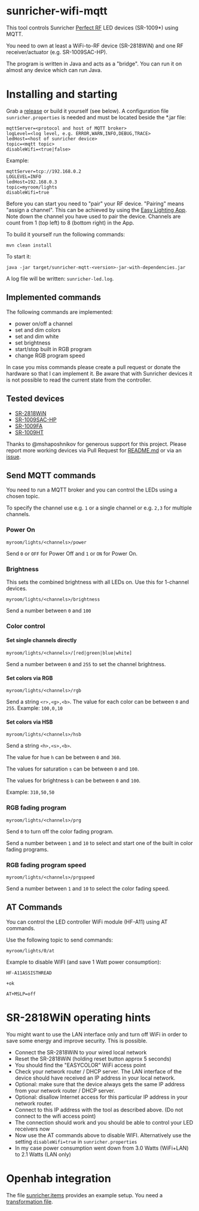 # sunricher-wifi-mqtt

This tool controls Sunricher [Perfect RF](http://www.sunricher.com/perfect-rf-system-series/waterproof-perfect-rf-receiver.html) LED devices (SR-1009*) using MQTT.

You need to own at least a WiFi-to-RF device (SR-2818WiN) and one RF receiver/actuator (e.g. SR-1009SAC-HP).

The program is written in Java and acts as a "bridge". You can run it on almost any device which can run Java.

# Installing and starting #

Grab a [release](https://github.com/magcode/sunricher-wifi-mqtt/releases) or build it yourself (see below).
A configuration file `sunricher.properties` is needed and must be located beside the *.jar file:

``` 
mqttServer=<protocol and host of MQTT broker>
logLevel=<log level, e.g. ERROR,WARN,INFO,DEBUG,TRACE>
ledHost=<host of sunricher device>
topic=<mqtt topic>
disableWifi=<true|false>
```

Example:

``` 
mqttServer=tcp://192.168.0.2
LOGLEVEL=INFO
ledHost=192.168.0.3
topic=myroom/lights
disableWifi=true
```

Before you can start you need to "pair" your RF device. "Pairing" means "assign a channel". This can be achieved by using the [Easy Lighting App](http://www.sunricher.com/media/resources/manual/easylighting-user-manual.pdf). Note down the channel you have used to pair the device. Channels are count from 1 (top left) to 8 (bottom right) in the App.

To build it yourself run the following commands:

```
mvn clean install
```

To start it:

```
java -jar target/sunricher-mqtt-<version>-jar-with-dependencies.jar
```

A log file will be written: `sunricher-led.log`.

## Implemented commands ##
The following commands are implemented:

- power on/off a channel
- set and dim colors
- set and dim white
- set brightness
- start/stop built in RGB program
- change RGB program speed

In case you miss commands please create a pull request or donate the hardware so that I can implement it.
Be aware that with Sunricher devices it is not possible to read the current state from the controller.

## Tested devices ##
- [SR-2818WiN](http://www.sunricher.com/wifi-rf-convertor-sr-2818win.html)
- [SR-1009SAC-HP](http://www.sunricher.com/rf-wifi-control-ac-phase-cut-dimmer-with-push-dim-sr-1009sac-hp.html)
- [SR-1009FA](http://www.sunricher.com/5a-4ch-12-36v-constant-voltage-rf-led-strip-dimmer-controller-sr-1009fa.html)
- [SR-1009HT](http://www.sunricher.com/high-voltage-led-strip-rf-controller-sr-1009ht.html)

Thanks to @mshaposhnikov for generous support for this project.
Please report more working devices via Pull Request for [README.md](https://github.com/magcode/sunricher-wifi-mqtt/blob/master/README.md) or via an [issue](https://github.com/magcode/sunricher-wifi-mqtt/issues).


## Send MQTT commands ##
You need to run a MQTT broker and you can control the LEDs using a chosen topic.

To specify the channel use e.g. `1` or a single channel or e.g. `2,3` for multiple channels.


### Power On ###

```
myroom/lights/<channels>/power
```
Send `0` or `OFF` for Power Off and `1` or `ON` for Power On.


### Brightness ###
This sets the combined brightness with all LEDs on. Use this for 1-channel devices.

```
myroom/lights/<channels>/brightness
```

Send a number between `0` and `100`

### Color control ###

#### Set single channels directly ####

```
myroom/lights/<channels>/[red|green|blue|white]
```

Send a number between `0` and `255` to set the channel brightness.

#### Set colors via RGB ####
```
myroom/lights/<channels>/rgb
```
Send a string `<r>,<g>,<b>`. The value for each color can be between `0` and `255`.
Example: `100,0,10`

#### Set colors via HSB ####
```
myroom/lights/<channels>/hsb
```
Send a string `<h>,<s>,<b>`.

The value for hue `h` can be between `0` and `360`.

The values for saturation `s` can be between `0` and `100`.

The values for brightness `b` can be between `0` and `100`.

Example: `310,50,50`

### RGB fading program ###

```
myroom/lights/<channels>/prg
```
Send `0` to turn off the color fading program.

Send a number between `1` and `10` to select and start one of the built in color fading programs.

### RGB fading program speed ###

```
myroom/lights/<channels>/prgspeed
```
Send a number between `1` and `10` to select the color fading speed.

## AT Commands ##

You can control the LED controller WiFi module (HF-A11) using AT commands.

Use the following topic to send commands:


```
myroom/lights/0/at
```

Example to disable WIFI (and save 1 Watt power consumption):

```
HF-A11ASSISTHREAD
```
```
+ok
```
```
AT+MSLP=off
```

# SR-2818WiN operating hints #
You might want to use the LAN interface only and turn off WiFi in order to save some energy and improve security. This is possible.
* Connect the SR-2818WiN to your wired local network
* Reset the SR-2818WiN (holding reset button approx 5 seconds)
* You should find the "EASYCOLOR" WiFi access point
* Check your network router / DHCP server. The LAN interface of the device should have received an IP address in your local network.
* Optional: make sure that the device always gets the same IP address from your network router / DHCP server.
* Optional: disallow Internet access for this particular IP address in your network router.
* Connect to this IP address with the tool as described above. (Do not connect to the wifi access point)
* The connection should work and you should be able to control your LED receivers now
* Now use the AT commands above to disable WIFI. Alternatively use the setting `disableWifi=true` in `sunricher.properties`
* In my case power consumption went down from 3.0 Watts (WiFi+LAN) to 2.1 Watts (LAN only)

# Openhab integration #

The file [sunricher.items](/openhab/sunricher.items) provides an example setup.
You need a [transformation file](/openhab/sunricherrgbw.js).
